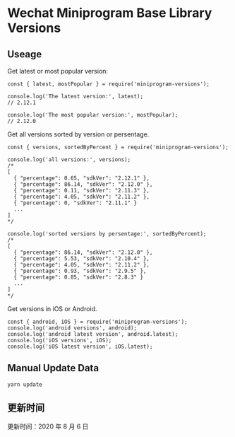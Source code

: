 
# Wechat Miniprogram Base Library Versions

## Useage

Get latest or most popular version:

```;
const { latest, mostPopular } = require('miniprogram-versions');

console.log('The latest version:', latest);
// 2.12.1

console.log('The most popular version:', mostPopular);
// 2.12.0

```

Get all versions sorted by version or persentage.

```
const { versions, sortedByPercent } = require('miniprogram-versions');

console.log('all versions:', versions);
/*
[
  { "percentage": 0.65, "sdkVer": "2.12.1" },
  { "percentage": 86.14, "sdkVer": "2.12.0" },
  { "percentage": 0.11, "sdkVer": "2.11.3" },
  { "percentage": 4.05, "sdkVer": "2.11.2" },
  { "percentage": 0, "sdkVer": "2.11.1" }
  ...
]
*/

console.log('sorted versions by persentage:', sortedByPercent);
/*
[
  { "percentage": 86.14, "sdkVer": "2.12.0" },
  { "percentage": 5.53, "sdkVer": "2.10.4" },
  { "percentage": 4.05, "sdkVer": "2.11.2" },
  { "percentage": 0.93, "sdkVer": "2.9.5" },
  { "percentage": 0.85, "sdkVer": "2.8.3" }
  ...
]
*/
```

Get versions in iOS or Android.

```
const { android, iOS } = require('miniprogram-versions');
console.log('android versions', android);
console.log('android latest version', android.latest);
console.log('iOS versions', iOS);
console.log('iOS latest version', iOS.latest);
```

## Manual Update Data

```
yarn update
```

## 更新时间

更新时间：2020 年 8 月 6 日
